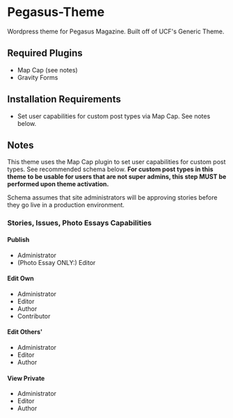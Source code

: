 Pegasus-Theme
=============

Wordpress theme for Pegasus Magazine.  Built off of UCF's Generic Theme.


## Required Plugins
- Map Cap (see notes)
- Gravity Forms


## Installation Requirements
- Set user capabilities for custom post types via Map Cap.  See notes below.


## Notes
This theme uses the Map Cap plugin to set user capabilities for custom post types.  See recommended schema below.
**For custom post types in this theme to be usable for users that are not super admins, this step MUST be performed
upon theme activation.**

Schema assumes that site administrators will be approving stories before they go live in a production environment.


### Stories, Issues, Photo Essays Capabilities

#### Publish
- Administrator
- (Photo Essay ONLY:) Editor

#### Edit Own
- Administrator
- Editor
- Author
- Contributor

#### Edit Others'
- Administrator
- Editor
- Author

#### View Private
- Administrator
- Editor
- Author
